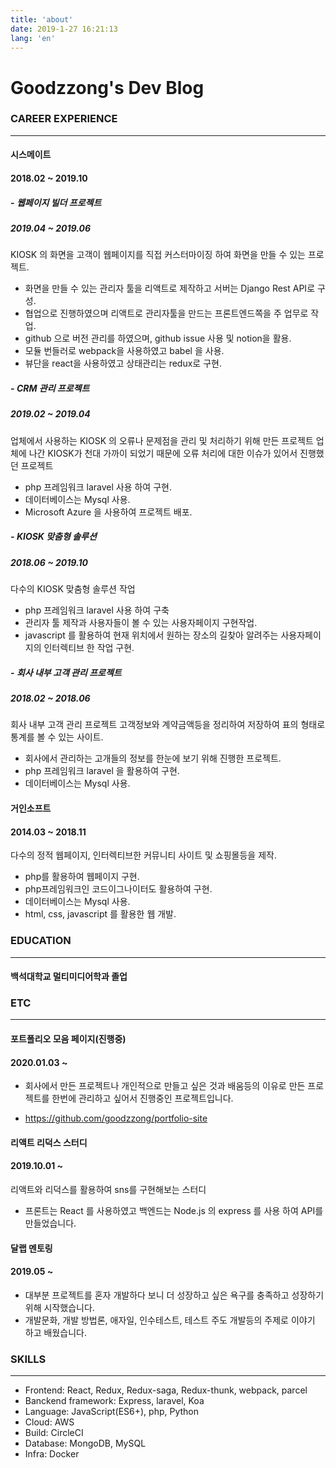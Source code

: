 ```yaml
---
title: 'about'
date: 2019-1-27 16:21:13
lang: 'en'
---
```


# Goodzzong's Dev Blog

### CAREER EXPERIENCE
---
<div class="title-with-date">
  <h4><strong>시스메이트</strong></h4><h4>2018.02 ~ 2019.10</h4>
</div>

<div class="title-with-date">
  <h5>- <strong>웹페이지 빌더 프로젝트</strong></h5><h5>2019.04 ~ 2019.06</h5>
</div>

KIOSK 의 화면을 고객이 웹페이지를 직접 커스터마이징 하여 화면을 만들 수 있는 프로젝트.
* 화면을 만들 수 있는 관리자 툴을 리액트로 제작하고 서버는 Django Rest API로 구성.
* 협업으로 진행하였으며 리액트로 관리자툴을 만드는 프론트엔드쪽을 주 업무로 작업.
* github 으로 버전 관리를 하였으며, github issue 사용 및 notion을 활용.
* 모듈 번들러로 webpack을 사용하였고 babel 을 사용.
* 뷰단을 react을 사용하였고 상태관리는 redux로 구현.

<div class="title-with-date">
  <h5>- <strong>CRM 관리 프로젝트</strong></h5><h5>2019.02 ~ 2019.04</h5>
</div>

업체에서 사용하는 KIOSK 의 오류나 문제점을 관리 및 처리하기 위해 만든 프로젝트
업체에 나간 KIOSK가 천대 가까이 되었기 때문에 오류 처리에 대한 이슈가 있어서 진행했던 프로젝트

* php 프레임워크 laravel 사용 하여 구현.
* 데이터베이스는 Mysql 사용.
* Microsoft Azure 을 사용하여 프로젝트 배포.

<div class="title-with-date">
  <h5>- <strong>KIOSK 맞춤형 솔루션</strong></h5><h5>2018.06 ~ 2019.10</h5>
</div>

다수의 KIOSK 맞춤형 솔루션 작업

* php 프레임워크 laravel 사용 하여 구축
* 관리자 툴 제작과 사용자들이 볼 수 있는 사용자페이지 구현작업.
* javascript 를 활용하여 현재 위치에서 원하는 장소의 길찾아 알려주는 
사용자페이지의 인터렉티브 한 작업 구현.


<div class="title-with-date">
  <h5>- <strong>회사 내부 고객 관리 프로젝트</strong></h5><h5>2018.02 ~ 2018.06</h5>
</div>

회사 내부 고객 관리 프로젝트
고객정보와 계약금액등을 정리하여 저장하여 표의 형태로 통계를 볼 수 있는 사이트.

* 회사에서 관리하는 고개들의 정보를 한눈에 보기 위해 진행한 프로젝트.
* php 프레임워크 laravel 을 활용하여 구현.
* 데이터베이스는 Mysql 사용.


<div class="title-with-date">
  <h4><strong>거인소프트</strong></h4><h4>2014.03 ~ 2018.11</h4>
</div>

다수의 정적 웹페이지, 인터렉티브한 커뮤니티 사이트 및 쇼핑몰등을 제작.

* php를 활용하여 웹페이지 구현. 
* php프레임워크인 코드이그나이터도 활용하여 구현.
* 데이터베이스는 Mysql 사용.
* html, css, javascript 를 활용한 웹 개발.

### EDUCATION
---

<div class="title-with-date">
  <h4>백석대학교 멀티미디어학과 졸업</h4>
</div>

### ETC
---

<div class="title-with-date">
  <h4><strong>포트폴리오 모음 페이지(진행중)</strong></h4><h4>2020.01.03 ~ </h4>
</div>

* 회사에서 만든 프로젝트나 개인적으로 만들고 싶은 것과 배움등의 이유로 만든 프로젝트를
한번에 관리하고 싶어서 진행중인 프로젝트입니다.

* <https://github.com/goodzzong/portfolio-site>

<div class="title-with-date">
  <h4><strong>리액트 리덕스 스터디</strong></h4><h4>2019.10.01 ~ </h4>
</div>

리액트와 리덕스를 활용하여 sns를 구현해보는 스터디
* 프론트는 React 를 사용하였고 백엔드는 Node.js 의 express 를 사용 하여 API를 만들었습니다.

<div class="title-with-date">
  <h4><strong>달랩 멘토링 </strong></h4><h4>2019.05 ~ </h4>
</div>

* 대부분 프로젝트를 혼자 개발하다 보니 더 성장하고 싶은 욕구를 충족하고 성장하기 위해 시작했습니다.
* 개발문화, 개발 방법론, 애자일, 인수테스트, 테스트 주도 개발등의 주제로 이야기 하고 배웠습니다.

### SKILLS
---

* Frontend: React, Redux, Redux-saga, Redux-thunk, webpack, parcel
* Banckend framework: Express, laravel, Koa
* Language: JavaScript(ES6+), php, Python
* Cloud: AWS
* Build: CircleCI
* Database: MongoDB, MySQL
* Infra: Docker

